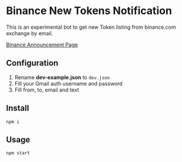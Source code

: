 # Binance New Tokens Notification

This is an experimental bot to get new Token listing from binance.com exchange by email.

[Binance Announcement Page](https://www.binance.com/en/support/announcement/c-48)

## Configuration

1. Rename **dev-example.json** to `dev.json`
2. Fill your Gmail auth username and password
3. Fill from, to, email and text

## Install

    npm i

## Usage

    npm start
